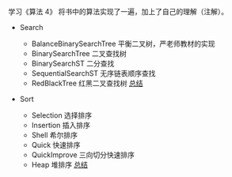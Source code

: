 学习《算法 4》 将书中的算法实现了一遍，加上了自己的理解（注解）。

- Search
    - BalanceBinarySearchTree 平衡二叉树，严老师教材的实现
    - BinarySearchTree 二叉查找树
    - BinarySearchST 二分查找
    - SequentialSearchST 无序链表顺序查找
    - RedBlackTree 红黑二叉查找树
[总结]()

- Sort
    - Selection 选择排序
    - Insertion 插入排序
    - Shell 希尔排序
    - Quick 快速排序
    - QuickImprove 三向切分快速排序
    - Heap 堆排序
[总结](http://nicehiro.org/2017/04/28/%E7%AE%97%E6%B3%95-%E6%8E%92%E5%BA%8F/)
